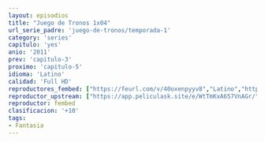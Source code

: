 ```yaml
---
layout: episodios
title: "Juego de Tronos 1x04"
url_serie_padre: 'juego-de-tronos/temporada-1'
category: 'series'
capitulo: 'yes'
anio: '2011'
prev: 'capitulo-3'
proximo: 'capitulo-5'
idioma: 'Latino'
calidad: 'Full HD'
reproductores_fembed: ["https://feurl.com/v/40oxenpyyv8","Latino","https://feurl.com/v/nplpeh2r0elld88","Latino","https://feurl.com/v/721g7hgyr6g6gmm/","Latino"]
reproductor_upstream: ["https://app.peliculask.site/e/WtTmKxA657VnAGr/","Latino"]
reproductor: fembed
clasificacion: '+10'
tags:
- Fantasia
---
```












